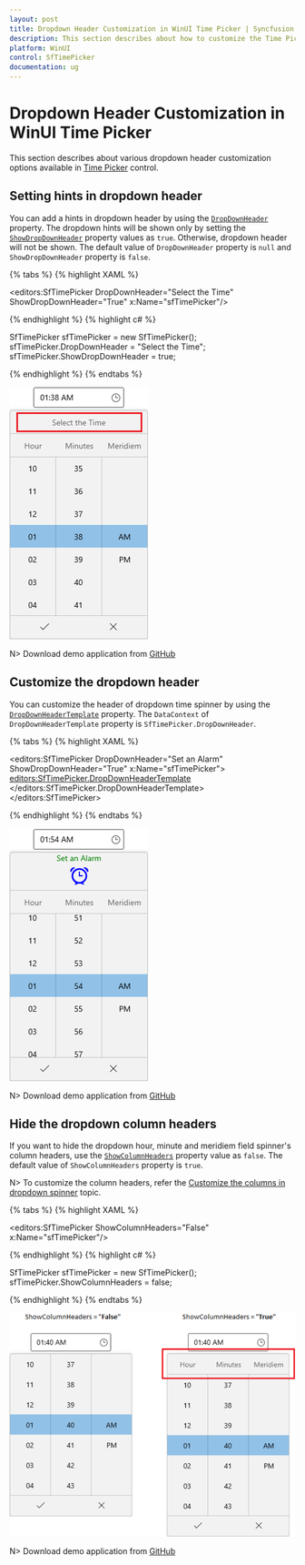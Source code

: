 ```yaml
---
layout: post
title: Dropdown Header Customization in WinUI Time Picker | Syncfusion
description: This section describes about how to customize the Time Picker (SfTimePicker) control dropdown header into WinUI application and its basic features.
platform: WinUI
control: SfTimePicker
documentation: ug
---
```


# Dropdown Header Customization in WinUI Time Picker

This section describes about various dropdown header customization options available in [Time Picker](https://help.syncfusion.com/cr/winui/Syncfusion.UI.Xaml.Editors.SfTimePicker.html) control.

## Setting hints in dropdown header

You can add a hints in dropdown header by using the [`DropDownHeader`](https://help.syncfusion.com/cr/winui/Syncfusion.UI.Xaml.Editors.SfTimePicker.html#Syncfusion_UI_Xaml_Editors_SfTimePicker_DropDownHeader) property. The dropdown hints will be shown only by setting the [`ShowDropDownHeader`](https://help.syncfusion.com/cr/winui/Syncfusion.UI.Xaml.Editors.SfTimePicker.html#Syncfusion_UI_Xaml_Editors_SfTimePicker_ShowDropDownHeader) property values as `true`. Otherwise, dropdown header will not be shown. The default value of `DropDownHeader` property is `null` and `ShowDropDownHeader` property is `false`.

{% tabs %}
{% highlight XAML %}

<editors:SfTimePicker DropDownHeader="Select the Time" 
                      ShowDropDownHeader="True" 
                      x:Name="sfTimePicker"/>

{% endhighlight %}
{% highlight c# %}

SfTimePicker sfTimePicker = new SfTimePicker();
sfTimePicker.DropDownHeader = "Select the Time";
sfTimePicker.ShowDropDownHeader = true;

{% endhighlight %}
{% endtabs %}

![WinUI TimePicker displays Dropdown Time Spinner Header](Dropdown-Time-Spinner_images/winui-timepicker-dropdown-header.png)

N> Download demo application from [GitHub](https://github.com/SyncfusionExamples/syncfusion-winui-tools-timepicker-examples/blob/main/Samples/ViewAndItemCustomization)

## Customize the dropdown header

You can customize the header of dropdown time spinner by using the [`DropDownHeaderTemplate`](https://help.syncfusion.com/cr/winui/Syncfusion.UI.Xaml.Editors.SfTimePicker.html#Syncfusion_UI_Xaml_Editors_SfTimePicker_DropDownHeaderTemplate) property. The `DataContext` of `DropDownHeaderTemplate` property is `SfTimePicker.DropDownHeader`.

{% tabs %}
{% highlight XAML %}

<editors:SfTimePicker DropDownHeader="Set an Alarm" 
                      ShowDropDownHeader="True"
                      x:Name="sfTimePicker">
    <editors:SfTimePicker.DropDownHeaderTemplate>
        <DataTemplate>
            <StackPanel>
                <TextBlock
                    HorizontalAlignment="Center"
                    VerticalAlignment="Center"
                    Foreground="Green"
                    Text="{Binding}" />
                <Path
                    Width="32"
                    Height="32"
                    Margin="5,5,5,10"
                    HorizontalAlignment="Center"
                    VerticalAlignment="Bottom"
                    Fill="Blue"
                    Data="M5.0499409,20.854989C5.6799391,20.854989 6.1909379,21.365994 6.1909379,21.995999 6.1909379,22.626004 5.6799391,23.137007 5.0499409,23.137007 4.4199427,23.137007 3.9099439,22.626004 3.9099437,21.995999 3.9099439,21.365994 4.4199427,20.854989 5.0499409,20.854989z M14.596949,20.759993C15.226947,20.759993 15.737946,21.270998 15.737946,21.901003 15.737946,22.531008 15.226947,23.042012 14.596949,23.042012 13.966951,23.042012 13.456952,22.531008 13.456952,21.901003 13.456952,21.270998 13.966951,20.759993 14.596949,20.759993z M5.4789585,10.087996C5.2049588,10.087996,4.9809588,10.311996,4.9809588,10.585996L4.9809588,12.577998C4.9809588,14.500999,6.5449585,16.065,8.4669574,16.065L11.455957,16.065C13.377957,16.065,14.941956,14.500999,14.941956,12.577998L14.941956,10.585996C14.941956,10.311996,14.718956,10.087996,14.443957,10.087996z M5.4789585,9.0919948L14.443957,9.0919948C15.267956,9.0919948,15.937956,9.7619953,15.937956,10.585996L15.937956,12.577998C15.937956,15.05,13.927957,17.061,11.455957,17.061L8.4669574,17.061C5.9959587,17.061,3.984959,15.05,3.9849592,12.577998L3.9849592,10.585996C3.984959,9.7619953,4.6549586,9.0919948,5.4789585,9.0919948z M10.605848,6.2067145C10.182643,6.2076663,9.9221548,6.2276208,9.9099678,6.2286375L9.8250068,6.2326353C3.4400006,6.2326355,2.1699818,8.8086996,1.9920029,9.2787094L1.9920029,23.634949C1.9920033,24.403944,2.6179796,25.030968,3.3879987,25.030968L16.945976,25.030968C17.489004,25.030968,17.929983,24.588944,17.929983,24.044928L17.931997,9.3637023C16.43066,6.4917114,12.266111,6.202981,10.605848,6.2067145z M10.652609,4.2130087C12.769905,4.2105492,17.93724,4.6332789,19.83196,8.7126899L19.924001,8.9116983 19.922963,24.044928C19.922963,25.686985,18.586965,27.023009,16.945976,27.023009L15.744038,27.023009 18.39861,30.386019C18.739616,30.818005 18.665614,31.444987 18.234607,31.785977 18.051605,31.929972 17.8336,31.99997 17.617597,31.99997 17.322593,31.99997 17.030588,31.870974 16.834585,31.621981L13.203441,27.023009 7.3373374,27.023009 3.7063731,31.621964C3.5103699,31.869967 3.2183651,31.99997 2.92336,31.99997 2.7073566,31.99997 2.489353,31.929968 2.3063499,31.785967 1.8753428,31.444962 1.8013416,30.817952 2.1423472,30.385945L4.7967409,27.023009 3.3879987,27.023009C1.5189811,27.023009,1.5606929E-09,25.502963,0,23.634949L0.018981917,8.9346786C0.057983368,8.7426891 1.067016,4.2546039 9.7849678,4.2405961 9.9051145,4.2323452 10.21317,4.2135194 10.652609,4.2130087z M9.9619535,0C10.772957,0 11.430959,0.65799594 11.430959,1.4689908 11.430959,2.2799857 10.772957,2.9379814 9.9619535,2.9379817 9.1509508,2.9379814 8.4929479,2.2799857 8.4929479,1.4689908 8.4929479,0.65799594 9.1509508,0 9.9619535,0z"
                    Stretch="Uniform" />
            </StackPanel>
        </DataTemplate>
    </editors:SfTimePicker.DropDownHeaderTemplate>
</editors:SfTimePicker>

{% endhighlight %}
{% endtabs %}

![Customizing Dropdown Time Spinner Header in WinUI TimePicker](Dropdown-Time-Spinner_images/winui-timepicker-header-customization.png)

N> Download demo application from [GitHub](https://github.com/SyncfusionExamples/syncfusion-winui-tools-timepicker-examples/blob/main/Samples/CustomUI)

## Hide the dropdown column headers

If you want to hide the dropdown hour, minute and meridiem field spinner's column headers, use the [`ShowColumnHeaders`](https://help.syncfusion.com/cr/winui/Syncfusion.UI.Xaml.Editors.SfTimePicker.html#Syncfusion_UI_Xaml_Editors_SfTimePicker_ShowColumnHeaders) property value as `false`. The default value of `ShowColumnHeaders` property is `true`.

N> To customize the column headers, refer the [Customize the columns in dropdown spinner](https://help.syncfusion.com/winui/time-picker/dropdown-spinner-customization#customize-the-columns-in-dropdown-spinner) topic.

{% tabs %}
{% highlight XAML %}

<editors:SfTimePicker ShowColumnHeaders="False" 
                      x:Name="sfTimePicker"/>

{% endhighlight %}
{% highlight c# %}

SfTimePicker sfTimePicker = new SfTimePicker();
sfTimePicker.ShowColumnHeaders = false;

{% endhighlight %}
{% endtabs %}

![Hide Dropdown Time Spinner Column Headers in WinUI TimePicker](Dropdown-Time-Spinner_images/winui-timepicker-hide-column-headers.png)

N> Download demo application from [GitHub](https://github.com/SyncfusionExamples/syncfusion-winui-tools-timepicker-examples/blob/main/Samples/ViewAndItemCustomization)
